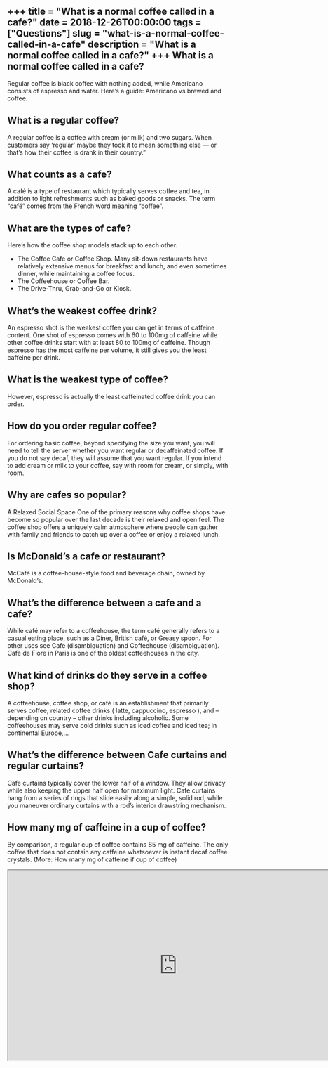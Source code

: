 +++
title = "What is a normal coffee called in a cafe?"
date = 2018-12-26T00:00:00
tags = ["Questions"]
slug = "what-is-a-normal-coffee-called-in-a-cafe"
description = "What is a normal coffee called in a cafe?"
+++
What is a normal coffee called in a cafe?
-----------------------------------------

Regular coffee is black coffee with nothing added, while Americano consists of espresso and water. Here’s a guide: Americano vs brewed and coffee.

What is a regular coffee?
-------------------------

A regular coffee is a coffee with cream (or milk) and two sugars. When customers say ‘regular’ maybe they took it to mean something else — or that’s how their coffee is drank in their country.”

What counts as a cafe?
----------------------

A café is a type of restaurant which typically serves coffee and tea, in addition to light refreshments such as baked goods or snacks. The term “café” comes from the French word meaning “coffee”.

What are the types of cafe?
---------------------------

Here’s how the coffee shop models stack up to each other.

- The Coffee Cafe or Coffee Shop. Many sit-down restaurants have relatively extensive menus for breakfast and lunch, and even sometimes dinner, while maintaining a coffee focus.
- The Coffeehouse or Coffee Bar.
- The Drive-Thru, Grab-and-Go or Kiosk.

What’s the weakest coffee drink?
--------------------------------

An espresso shot is the weakest coffee you can get in terms of caffeine content. One shot of espresso comes with 60 to 100mg of caffeine while other coffee drinks start with at least 80 to 100mg of caffeine. Though espresso has the most caffeine per volume, it still gives you the least caffeine per drink.

What is the weakest type of coffee?
-----------------------------------

However, espresso is actually the least caffeinated coffee drink you can order.

How do you order regular coffee?
--------------------------------

For ordering basic coffee, beyond specifying the size you want, you will need to tell the server whether you want regular or decaffeinated coffee. If you do not say decaf, they will assume that you want regular. If you intend to add cream or milk to your coffee, say with room for cream, or simply, with room.

Why are cafes so popular?
-------------------------

A Relaxed Social Space One of the primary reasons why coffee shops have become so popular over the last decade is their relaxed and open feel. The coffee shop offers a uniquely calm atmosphere where people can gather with family and friends to catch up over a coffee or enjoy a relaxed lunch.

Is McDonald’s a cafe or restaurant?
-----------------------------------

McCafé is a coffee-house-style food and beverage chain, owned by McDonald’s.

What’s the difference between a cafe and a cafe?
------------------------------------------------

While café may refer to a coffeehouse, the term café generally refers to a casual eating place, such as a Diner, British café, or Greasy spoon. For other uses see Cafe (disambiguation) and Coffeehouse (disambiguation). Café de Flore in Paris is one of the oldest coffeehouses in the city.

What kind of drinks do they serve in a coffee shop?
---------------------------------------------------

A coffeehouse, coffee shop, or café is an establishment that primarily serves coffee, related coffee drinks ( latte, cappuccino, espresso ), and – depending on country – other drinks including alcoholic. Some coffeehouses may serve cold drinks such as iced coffee and iced tea; in continental Europe,…

What’s the difference between Cafe curtains and regular curtains?
-----------------------------------------------------------------

Cafe curtains typically cover the lower half of a window. They allow privacy while also keeping the upper half open for maximum light. Cafe curtains hang from a series of rings that slide easily along a simple, solid rod, while you maneuver ordinary curtains with a rod’s interior drawstring mechanism.

How many mg of caffeine in a cup of coffee?
-------------------------------------------

By comparison, a regular cup of coffee contains 85 mg of caffeine. The only coffee that does not contain any caffeine whatsoever is instant decaf coffee crystals. (More: How many mg of caffeine if cup of coffee)

<iframe allow="accelerometer; autoplay; clipboard-write; encrypted-media; gyroscope; picture-in-picture" allowfullscreen="" class="__youtube_prefs__  epyt-is-override  no-lazyload" data-no-lazy="1" data-origheight="433" data-origwidth="770" data-skipgform_ajax_framebjll="" height="433" id="_ytid_12796" loading="lazy" src="https://www.youtube.com/embed/5o4woxWWk_4?enablejsapi=1&autoplay=0&cc_load_policy=0&cc_lang_pref=&iv_load_policy=1&loop=0&modestbranding=0&rel=1&fs=1&playsinline=0&autohide=2&theme=dark&color=red&controls=1&" title="YouTube player" width="770"></iframe>